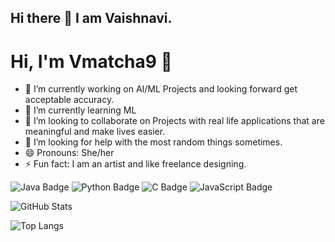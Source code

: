 ## Hi there 👋 I am Vaishnavi. 
# Hi, I'm Vmatcha9 👋

- 🔭 I’m currently working on AI/ML Projects and looking forward get acceptable accuracy.
- 🌱 I’m currently learning ML 
- 👯 I’m looking to collaborate on Projects with real life applications that are meaningful and make lives easier. 
- 🤔 I’m looking for help with the most random things sometimes.
- 😄 Pronouns: She/her
- ⚡ Fun fact: I am an artist and like freelance designing.

![Java Badge](https://img.shields.io/badge/JAVA-ED8B00?style=for-the-badge&logo=java&logoColor=white)
![Python Badge](https://img.shields.io/badge/Python-3776AB?style=for-the-badge&logo=python&logoColor=white)
![C Badge](https://img.shields.io/badge/C-A8B9CC?style=for-the-badge&logo=c&logoColor=white)
![JavaScript Badge](https://img.shields.io/badge/JavaScript-F7DF1E?style=for-the-badge&logo=javascript&logoColor=black)

![GitHub Stats](https://github-readme-stats.vercel.app/api?username=Vmatcha9&show_icons=true&theme=radical)

![Top Langs](https://github-readme-stats.vercel.app/api/top-langs/?username=Vmatcha9&layout=compact)


<!--
**Vmatcha9/Vmatcha9** is a ✨ _special_ ✨ repository because its `README.md` (this file) appears on your GitHub profile.

Here are some ideas to get you started:

-->

